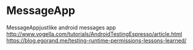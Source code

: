 # MessageApp
MessageAppjustlike android messages app
http://www.vogella.com/tutorials/AndroidTestingEspresso/article.html
https://blog.egorand.me/testing-runtime-permissions-lessons-learned/
